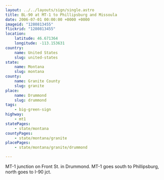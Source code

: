 ```yaml
---
layout: ../../layouts/sign/single.astro
title: BL-90 at MT-1 to Phillipsburg and Missoula
date: 2006-07-01 00:00:00 +0000 +0000
imageid: "1280813455"
flickrid: "1280813455"
location:
    latitude: 46.671364
    longitude: -113.153631
country:
    name: United States
    slug: united-states
state:
    name: Montana
    slug: montana
county:
    name: Granite County
    slug: granite
place:
    name: Drummond
    slug: drummond
tags:
    - big-green-sign
highway:
    - mt1
statePages:
    - state/montana
countyPages:
    - state/montana/granite
placePages:
    - state/montana/granite/drummond

---
```

MT-1 junction on Front St. in Drummond.  MT-1 goes south to Phillipsburg, north goes to I-90 jct.